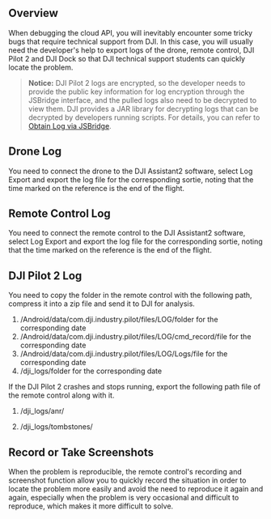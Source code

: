 ## Overview

When debugging the cloud API, you will inevitably encounter some tricky bugs that require technical support from DJI. In this case, you will usually need the developer's help to export logs of the drone, remote control, DJI Pilot 2 and DJI Dock so that DJI technical support students can quickly locate the problem.

> **Notice:**
> DJI Pilot 2 logs are encrypted, so the developer needs to provide the public key information for log encryption through the JSBridge interface, and the pulled logs also need to be decrypted to view them. DJI provides a JAR library for decrypting logs that can be decrypted by developers running scripts. For details, you can refer to [Obtain Log via JSBridge]().

## Drone Log

You need to connect the drone to the DJI Assistant2 software, select Log Export and export the log file for the corresponding sortie, noting that the time marked on the reference is the end of the flight.

## Remote Control Log

You need to connect the remote control to the DJI Assistant2 software, select Log Export and export the log file for the corresponding sortie, noting that the time marked on the reference is the end of the flight.

## DJI Pilot 2 Log

You need to copy the folder in the remote control with the following path, compress it into a zip file and send it to DJI for analysis.

1. /Android/data/com.dji.industry.pilot/files/LOG/folder for the corresponding date
2. /Android/data/com.dji.industry.pilot/files/LOG/cmd_record/file for the corresponding date
3. /Android/data/com.dji.industry.pilot/files/LOG/Logs/file for the corresponding date
4. /dji_logs/folder for the corresponding date

If the DJI Pilot 2 crashes and stops running, export the following path file of the remote control along with it.

1. /dji_logs/anr/

2. /dji_logs/tombstones/

## Record or Take Screenshots

When the problem is reproducible, the remote control's recording and screenshot function allow you to quickly record the situation in order to locate the problem more easily and avoid the need to reproduce it again and again, especially when the problem is very occasional and difficult to reproduce, which makes it more difficult to solve.